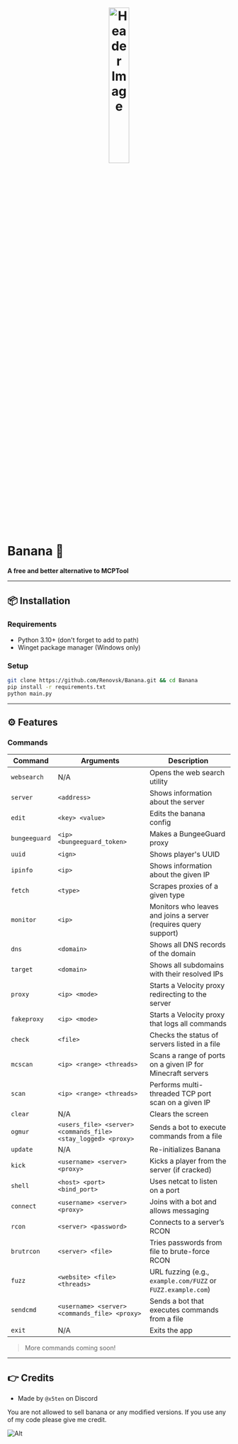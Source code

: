 
<h1 align="center">
  <img src="https://files.catbox.moe/nqvuai.png" alt="Header Image" style="width:30%; max-width:600px;"/>
</h1>

# Banana 🍌

**A free and better alternative to MCPTool**

---

## 📦 Installation

### Requirements

* Python 3.10+ (don't forget to add to path)
* Winget package manager (Windows only)

### Setup

```bash
git clone https://github.com/Renovsk/Banana.git && cd Banana
pip install -r requirements.txt
python main.py
```

---

## ⚙️ Features

### Commands

| Command       | Arguments                                                     | Description                                                     |
| ------------- | ------------------------------------------------------------- | --------------------------------------------------------------- |
| `websearch`   | N/A                                                           | Opens the web search utility                                    |
| `server`      | `<address>`                                                   | Shows information about the server                              |
| `edit`        | `<key> <value>`                                               | Edits the banana config                                         |
| `bungeeguard` | `<ip> <bungeeguard_token>`                                    | Makes a BungeeGuard proxy                                       |
| `uuid`        | `<ign>`                                                       | Shows player's UUID                                             |
| `ipinfo`      | `<ip>`                                                        | Shows information about the given IP                            |
| `fetch`       | `<type>`                                                      | Scrapes proxies of a given type                                 |
| `monitor`     | `<ip>`                                                        | Monitors who leaves and joins a server (requires query support) |
| `dns`         | `<domain>`                                                    | Shows all DNS records of the domain                             |
| `target`      | `<domain>`                                                    | Shows all subdomains with their resolved IPs                    |
| `proxy`       | `<ip> <mode>`                                                 | Starts a Velocity proxy redirecting to the server               |
| `fakeproxy`   | `<ip> <mode>`                                                 | Starts a Velocity proxy that logs all commands                  |
| `check`       | `<file>`                                                      | Checks the status of servers listed in a file                   |
| `mcscan`      | `<ip> <range> <threads>`                                      | Scans a range of ports on a given IP for Minecraft servers      |
| `scan`        | `<ip> <range> <threads>`                                      | Performs multi-threaded TCP port scan on a given IP             |
| `clear`       | N/A                                                           | Clears the screen                                               |
| `ogmur`       | `<users_file> <server> <commands_file> <stay_logged> <proxy>` | Sends a bot to execute commands from a file                     |
| `update`      | N/A                                                           | Re-initializes Banana                                           |
| `kick`        | `<username> <server> <proxy>`                                 | Kicks a player from the server (if cracked)                     |
| `shell`       | `<host> <port> <bind_port>`                                   | Uses netcat to listen on a port                                 |
| `connect`     | `<username> <server> <proxy>`                                 | Joins with a bot and allows messaging                           |
| `rcon`        | `<server> <password>`                                         | Connects to a server’s RCON                                     |
| `brutrcon`    | `<server> <file>`                                             | Tries passwords from file to brute-force RCON                   |
| `fuzz`        | `<website> <file> <threads>`                                  | URL fuzzing (e.g., `example.com/FUZZ` or `FUZZ.example.com`)    |
| `sendcmd`     | `<username> <server> <commands_file> <proxy>`                 | Sends a bot that executes commands from a file                  |
| `exit`        | N/A                                                           | Exits the app                                                   |

> More commands coming soon!

---

## 👉 Credits
* Made by `@x5ten` on Discord

You are not allowed to sell banana or any modified versions. If you use any of my code please give me credit.

![Alt](https://repobeats.axiom.co/api/embed/7e4e4960a018472a371a835b4c2924118d6e3c1c.svg "Repobeats analytics image")
